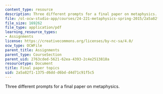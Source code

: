 ```yaml
---
content_type: resource
description: Three different prompts for a final paper on metaphysics.
file: /ol-ocw-studio-app/courses/24-221-metaphysics-spring-2015/2a5a82f11375d6ddd6bdd4d71c91f5c5_MIT24_221S15_FinalPprTopic.pdf
file_size: 169262
file_type: application/pdf
learning_resource_types:
- Assignments
license: https://creativecommons.org/licenses/by-nc-sa/4.0/
ocw_type: OCWFile
parent_title: Assignments
parent_type: CourseSection
parent_uid: 2763cded-5621-62ea-4393-2c4e2513818a
resourcetype: Document
title: Final paper topics
uid: 2a5a82f1-1375-d6dd-d6bd-d4d71c91f5c5
---
```

Three different prompts for a final paper on metaphysics.